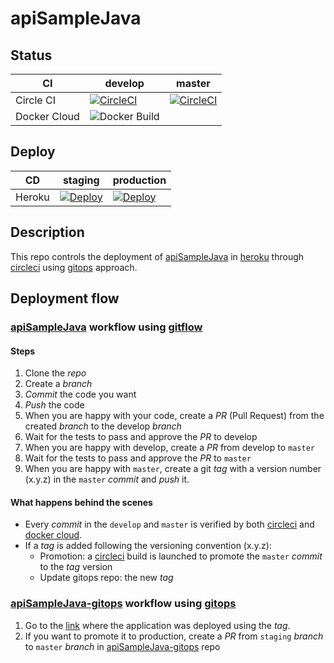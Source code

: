 # apiSampleJava

## Status

|CI          |develop |master |
|--          |-|-|
|Circle CI   |[![CircleCI](https://circleci.com/gh/caio2k/apiSampleJava/tree/develop.svg?style=svg)](https://circleci.com/gh/caio2k/apiSampleJava/tree/develop)|[![CircleCI](https://circleci.com/gh/caio2k/apiSampleJava/tree/master.svg?style=svg)](https://circleci.com/gh/caio2k/apiSampleJava/tree/master)|
|Docker Cloud| ![Docker Build](https://img.shields.io/docker/build/caio2k/apisamplejava.svg)|

## Deploy

|CD    |staging |production |
|--    |-|-|
|Heroku|[![Deploy](https://www.herokucdn.com/deploy/button.svg)](https://dashboard.heroku.com/new?template=https%3A%2F%2Fgithub.com%2Fcaio2k%2FapiSampleJava-gitops%2Ftree%2Fstaging) |[![Deploy](https://www.herokucdn.com/deploy/button.svg)](https://dashboard.heroku.com/new?template=https%3A%2F%2Fgithub.com%2Fcaio2k%2FapiSampleJava-gitops%2Ftree%2Fmaster)|

## Description
This repo controls the deployment of [apiSampleJava](https://github.com/caio2k/apiSampleJava) in [heroku](https://heroku.com) through [circleci](https://circleci.com) using [gitops](https://www.weave.works/blog/what-is-gitops-really) approach.

## Deployment flow

### [apiSampleJava](https://github.com/caio2k/apiSampleJava) workflow using [gitflow](https://www.atlassian.com/git/tutorials/comparing-workflows/gitflow-workflow)

#### Steps
1. Clone the *repo*
1. Create a *branch*
1. *Commit* the code you want
1. *Push* the code
1. When you are happy with your code, create a *PR* (Pull Request) from the created *branch* to the develop *branch*
1. Wait for the tests to pass and approve the *PR* to develop
1. When you are happy with develop, create a *PR* from develop to `master`
1. Wait for the tests to pass and approve the *PR* to `master`
1. When you are happy with `master`, create a git *tag* with a version number (x.y.z) in the `master` *commit* and *push* it.

#### What happens behind the scenes
- Every *commit* in the `develop` and `master` is verified by both [circleci](https://circleci.com/gh/caio2k/apiSampleJava) and [docker cloud](https://cloud.docker.com/repository/docker/caio2k/apisamplejava/builds).
- If a *tag* is added following the versioning convention (x.y.z):
   - Promotion: a [circleci](https://circleci.com/gh/caio2k/apiSampleJava) build is launched to promote the `master` *commit* to the *tag* version
   - Update gitops repo: the new *tag*

### [apiSampleJava-gitops](https://github.com/caio2k/apiSampleJava-gitops) workflow using [gitops](https://www.weave.works/blog/what-is-gitops-really)
1. Go to the [link](https://apisamplejava-staging.herokuapp.com/) where the application was deployed using the *tag*.
1. If you want to promote it to production, create a *PR* from `staging` *branch* to `master` *branch* in [apiSampleJava-gitops](https://github.com/caio2k/apiSampleJava-gitops) repo
